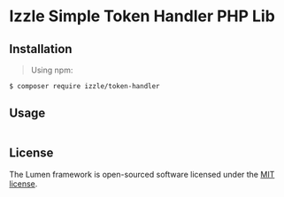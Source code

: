 # Izzle Simple Token Handler PHP Lib

## Installation

> Using npm:
 ```shell
 $ composer require izzle/token-handler
 ```

## Usage
```php

```

## License

The Lumen framework is open-sourced software licensed under the [MIT license](https://opensource.org/licenses/MIT).
